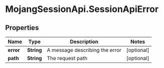 # MojangSessionApi.SessionApiError

## Properties
Name | Type | Description | Notes
------------ | ------------- | ------------- | -------------
**error** | **String** | A message describing the error | [optional] 
**path** | **String** | The request path | [optional] 


